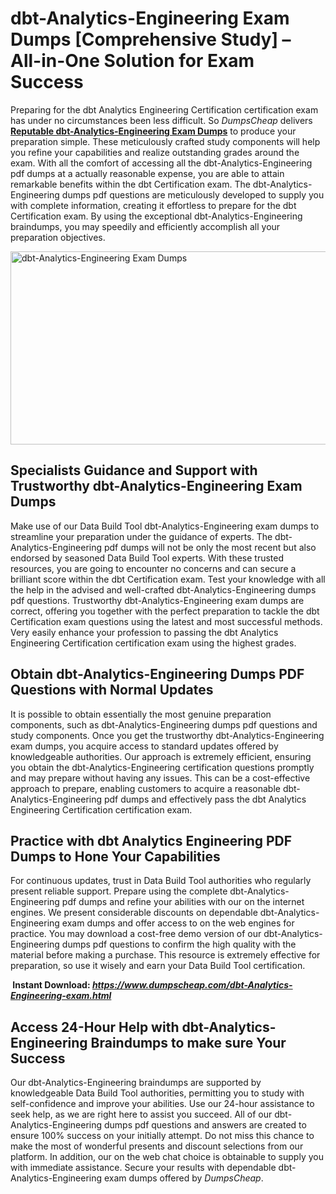 <h1><strong>dbt-Analytics-Engineering Exam Dumps [Comprehensive Study] &ndash; All-in-One Solution for Exam Success</strong></h1>
<p>Preparing for the dbt Analytics Engineering Certification certification exam has under no circumstances been less difficult. So <em>DumpsCheap</em> delivers <a href="https://www.dumpscheap.com/dbt-Analytics-Engineering-exam.html"><strong>Reputable dbt-Analytics-Engineering Exam Dumps</strong></a> to produce your preparation simple. These meticulously crafted study components will help you refine your capabilities and realize outstanding grades around the exam. With all the comfort of accessing all the dbt-Analytics-Engineering pdf dumps at a actually reasonable expense, you are able to attain remarkable benefits within the dbt Certification exam. The dbt-Analytics-Engineering dumps pdf questions are meticulously developed to supply you with complete information, creating it effortless to prepare for the dbt Certification exam. By using the exceptional dbt-Analytics-Engineering braindumps, you may speedily and efficiently accomplish all your preparation objectives.</p>
<p><img src="https://i.ibb.co/56kCn6r/Muzammil-Dumps-Cheap-dbt-Analytics-Engineering.png" alt="dbt-Analytics-Engineering Exam Dumps" width="550" height="309" /></p>
<h2><strong>Specialists Guidance and Support with Trustworthy dbt-Analytics-Engineering Exam Dumps</strong></h2>
<p>Make use of our Data Build Tool dbt-Analytics-Engineering exam dumps to streamline your preparation under the guidance of experts. The dbt-Analytics-Engineering pdf dumps will not be only the most recent but also endorsed by seasoned Data Build Tool experts. With these trusted resources, you are going to encounter no concerns and can secure a brilliant score within the dbt Certification exam. Test your knowledge with all the help in the advised and well-crafted dbt-Analytics-Engineering dumps pdf questions. Trustworthy dbt-Analytics-Engineering exam dumps are correct, offering you together with the perfect preparation to tackle the dbt Certification exam questions using the latest and most successful methods. Very easily enhance your profession to passing the dbt Analytics Engineering Certification certification exam using the highest grades.&nbsp;</p>
<h2><strong>Obtain dbt-Analytics-Engineering Dumps PDF Questions with Normal Updates</strong></h2>
<p>It is possible to obtain essentially the most genuine preparation components, such as dbt-Analytics-Engineering dumps pdf questions and study components. Once you get the trustworthy dbt-Analytics-Engineering exam dumps, you acquire access to standard updates offered by knowledgeable authorities. Our approach is extremely efficient, ensuring you obtain the dbt-Analytics-Engineering certification questions promptly and may prepare without having any issues. This can be a cost-effective approach to prepare, enabling customers to acquire a reasonable dbt-Analytics-Engineering pdf dumps and effectively pass the dbt Analytics Engineering Certification certification exam.</p>
<h2><strong>Practice with dbt Analytics Engineering PDF Dumps to Hone Your Capabilities</strong></h2>
<p>For continuous updates, trust in Data Build Tool authorities who regularly present reliable support. Prepare using the complete dbt-Analytics-Engineering pdf dumps and refine your abilities with our on the internet engines. We present considerable discounts on dependable dbt-Analytics-Engineering exam dumps and offer access to on the web engines for practice. You may download a cost-free demo version of our dbt-Analytics-Engineering dumps pdf questions to confirm the high quality with the material before making a purchase. This resource is extremely effective for preparation, so use it wisely and earn your Data Build Tool certification.</p>
<p><strong>&nbsp;Instant Download:&nbsp;<a href="https://www.dumpscheap.com/dbt-Analytics-Engineering-exam.html"><em>https://www.dumpscheap.com/dbt-Analytics-Engineering-exam.html</em></a></strong></p>
<h2><strong>Access 24-Hour Help with dbt-Analytics-Engineering Braindumps to make sure Your Success</strong></h2>
<p>Our dbt-Analytics-Engineering braindumps are supported by knowledgeable Data Build Tool authorities, permitting you to study with self-confidence and improve your abilities. Use our 24-hour assistance to seek help, as we are right here to assist you succeed. All of our dbt-Analytics-Engineering dumps pdf questions and answers are created to ensure 100% success on your initially attempt. Do not miss this chance to make the most of wonderful presents and discount selections from our platform. In addition, our on the web chat choice is obtainable to supply you with immediate assistance. Secure your results with dependable dbt-Analytics-Engineering exam dumps offered by <em>DumpsCheap</em>.</p>
<p>&nbsp;</p>
